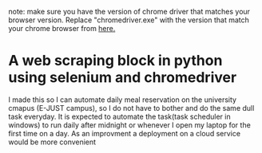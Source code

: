 note: make sure you have the version of chrome driver that matches your browser version. Replace "chromedriver.exe" with the version that match your chrome browser from [here.](https://chromedriver.chromium.org/ "chromedriver")

# A web scraping block in python using selenium and chromedriver

I made this so I can automate daily meal reservation on the university cmapus (E-JUST campus), so I do not have to bother and do the same dull task everyday.
It is expected to automate the task(task scheduler in windows) to run daily after midnight or whenever I open my laptop for the first time on a day.
As an improvment a deployment on a cloud service would be more convenient
